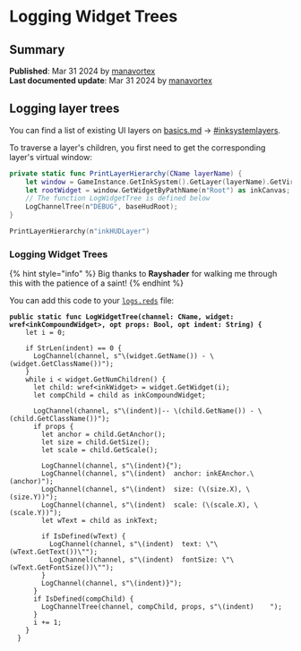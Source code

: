 # Logging Widget Trees

## Summary

**Published**: Mar 31 2024 by [manavortex](https://app.gitbook.com/u/NfZBoxGegfUqB33J9HXuCs6PVaC3 "mention")\
**Last documented update**: Mar 31 2024 by [manavortex](https://app.gitbook.com/u/NfZBoxGegfUqB33J9HXuCs6PVaC3 "mention")

## Logging layer trees

You can find a list of existing UI layers on [basics.md](basics.md "mention") -> [#inksystemlayers](basics.md#inksystemlayers "mention").

To traverse a layer's children, you first need to get the corresponding layer's virtual window:

```swift
private static func PrintLayerHierarchy(CName layerName) {
    let window = GameInstance.GetInkSystem().GetLayer(layerName).GetVirtualWindow();
    let rootWidget = window.GetWidgetByPathName(n"Root") as inkCanvas;
    // The function LogWidgetTree is defined below
    LogChannelTree(n"DEBUG", baseHudRoot);
}

PrintLayerHierarchy(n"inkHUDLayer")
```

### Logging Widget Trees

{% hint style="info" %}
Big thanks to **Rayshader** for walking me through this with the patience of a saint!
{% endhint %}

You can add this code to your [`logs.reds`](../language/built-in-functions/logging.md) file:

<pre class="language-swift"><code class="lang-swift"><strong>public static func LogWidgetTree(channel: CName, widget: wref&#x3C;inkCompoundWidget>, opt props: Bool, opt indent: String) {
</strong>    let i = 0;

    if StrLen(indent) == 0 {
      LogChannel(channel, s"\(widget.GetName()) - \(widget.GetClassName())");
    }
    while i &#x3C; widget.GetNumChildren() {
      let child: wref&#x3C;inkWidget> = widget.GetWidget(i);
      let compChild = child as inkCompoundWidget;

      LogChannel(channel, s"\(indent)|-- \(child.GetName()) - \(child.GetClassName())");
      if props {
        let anchor = child.GetAnchor();
        let size = child.GetSize();
        let scale = child.GetScale();

        LogChannel(channel, s"\(indent){");
        LogChannel(channel, s"\(indent)  anchor: inkEAnchor.\(anchor)");
        LogChannel(channel, s"\(indent)  size: (\(size.X), \(size.Y))");
        LogChannel(channel, s"\(indent)  scale: (\(scale.X), \(scale.Y))");
        let wText = child as inkText;

        if IsDefined(wText) {
          LogChannel(channel, s"\(indent)  text: \"\(wText.GetText())\"");
          LogChannel(channel, s"\(indent)  fontSize: \"\(wText.GetFontSize())\"");
        }
        LogChannel(channel, s"\(indent)}");
      }
      if IsDefined(compChild) {
        LogChannelTree(channel, compChild, props, s"\(indent)    ");
      }
      i += 1;
    }
  }
</code></pre>
